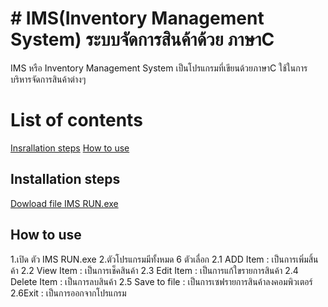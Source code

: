 # # IMS(Inventory Management System) ระบบจัดการสินค้าด้วย ภาษาC

IMS หรือ Inventory Management System เป็นโปรแกรมที่เขียนด้วยภาษาC ใช้ในการบริหารจัดการสินค้าต่างๆ


# List of contents

[Insrallation steps](#installation-steps)
[How to use](#how-to-use)

## Installation steps

[Dowload file IMS RUN.exe](https://www.mediafire.com/file/t597q8kut0fccvo/IMS_RUN.exe/file)


## How to use
1.เปิด ตัว IMS RUN.exe
2.ตัวโปรแกรมมีทั้งหมด 6 ตัวเลื่อก
2.1 ADD Item : เป็นการเพิ่มสิ้นค้า
2.2 View Item : เป็นการเช็คสินค้า
2.3 Edit Item : เป็นการแก้ใขรายการสินค้า
2.4 Delete Item : เป็นการลบสินค้า
2.5 Save to file : เป็นการเซฟรายการสินค้าลงคอมพิวเตอร์
2.6Exit : เป็นการออกจากโปรแกรม
